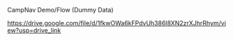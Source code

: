 CampNav Demo/Flow (Dummy Data)

https://drive.google.com/file/d/1fkwOWa6kFPdvUh386l8XN2zrXJhrRhym/view?usp=drive_link

